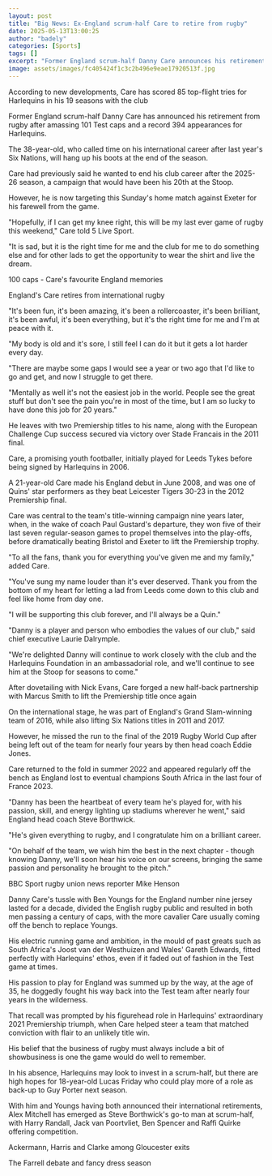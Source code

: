 ```yaml
---
layout: post
title: "Big News: Ex-England scrum-half Care to retire from rugby"
date: 2025-05-13T13:00:25
author: "badely"
categories: [Sports]
tags: []
excerpt: "Former England scrum-half Danny Care announces his retirement from rugby after amassing 101 Test caps and a record 394 appearances for Harlequins."
image: assets/images/fc405424f1c3c2b496e9eae17920513f.jpg
---
```


According to new developments, Care has scored 85 top-flight tries for Harlequins in his 19 seasons with the club

Former England scrum-half Danny Care has announced his retirement from rugby after amassing 101 Test caps and a record 394 appearances for Harlequins.

The 38-year-old, who called time on his international career after last year's Six Nations, will hang up his boots at the end of the season.

Care had previously said he wanted to end his club career after the 2025-26 season, a campaign that would have been his 20th at the Stoop.

However, he is now targeting this Sunday's home match against Exeter for his farewell from the game.

"Hopefully, if I can get my knee right, this will be my last ever game of rugby this weekend," Care told 5 Live Sport. 

"It is sad, but it is the right time for me and the club for me to do something else and for other lads to get the opportunity to wear the shirt and live the dream.

100 caps - Care's favourite England memories

England's Care retires from international rugby

"It's been fun, it's been amazing, it's been a rollercoaster, it's been brilliant, it's been awful, it's been everything, but it's the right time for me and I'm at peace with it.

"My body is old and it's sore, I still feel I can do it but it gets a lot harder every day. 

"There are maybe some gaps I would see a year or two ago that I'd like to go and get, and now I struggle to get there.

"Mentally as well it's not the easiest job in the world. People see the great stuff but don't see the pain you're in most of the time, but I am so lucky to have done this job for 20 years."

He leaves with two Premiership titles to his name, along with the European Challenge Cup success secured via victory over Stade Francais in the 2011 final.

Care, a promising youth footballer, initially played for Leeds Tykes before being signed by Harlequins in 2006.

A 21-year-old Care made his England debut in June 2008, and was one of Quins' star performers as they beat Leicester Tigers 30-23 in the 2012 Premiership final.

Care was central to the team's title-winning campaign nine years later, when, in the wake of coach Paul Gustard's departure, they won five of their last seven regular-season games to propel themselves into the play-offs, before dramatically beating Bristol and Exeter to lift the Premiership trophy.

"To all the fans, thank you for everything you've given me and my family," added Care.

"You've sung my name louder than it's ever deserved. Thank you from the bottom of my heart for letting a lad from Leeds come down to this club and feel like home from day one.

"I will be supporting this club forever, and I'll always be a Quin."

"Danny is a player and person who embodies the values of our club," said chief executive Laurie Dalrymple.

"We're delighted Danny will continue to work closely with the club and the Harlequins Foundation in an ambassadorial role, and we'll continue to see him at the Stoop for seasons to come."

After dovetailing with Nick Evans, Care forged a new half-back partnership with Marcus Smith to lift the Premiership title once again

On the international stage, he was part of England's Grand Slam-winning team of 2016, while also lifting Six Nations titles in 2011 and 2017.

However, he missed the run to the final of the 2019 Rugby World Cup after being left out of the team for nearly four years by then head coach Eddie Jones.

Care returned to the fold in summer 2022 and appeared regularly off the bench as England lost to eventual champions South Africa in the last four of France 2023.

"Danny has been the heartbeat of every team he's played for, with his passion, skill, and energy lighting up stadiums wherever he went," said England head coach Steve Borthwick. 

"He's given everything to rugby, and I congratulate him on a brilliant career.

"On behalf of the team, we wish him the best in the next chapter - though knowing Danny, we'll soon hear his voice on our screens, bringing the same passion and personality he brought to the pitch."

BBC Sport rugby union news reporter Mike Henson

Danny Care's tussle with Ben Youngs for the England number nine jersey lasted for a decade, divided the English rugby public and resulted in both men passing a century of caps, with the more cavalier Care usually coming off the bench to replace Youngs.

His electric running game and ambition, in the mould of past greats such as South Africa's Joost van der Westhuizen and Wales' Gareth Edwards, fitted perfectly with Harlequins' ethos, even if it faded out of fashion in the Test game at times.

His passion to play for England was summed up by the way, at the age of 35, he doggedly fought his way back into the Test team after nearly four years in the wilderness.

That recall was prompted by his figurehead role in Harlequins' extraordinary 2021 Premiership triumph, when Care helped steer a team that matched conviction with flair to an unlikely title win.

His belief that the business of rugby must always include a bit of showbusiness is one the game would do well to remember.

In his absence, Harlequins may look to invest in a scrum-half, but there are high hopes for 18-year-old Lucas Friday who could play more of a role as back-up to Guy Porter next season.

With him and Youngs having both announced their international retirements, Alex Mitchell has emerged as Steve Borthwick's go-to man at scrum-half, with Harry Randall, Jack van Poortvliet, Ben Spencer and Raffi Quirke offering competition.

Ackermann, Harris and Clarke among Gloucester exits

The Farrell debate and fancy dress season

